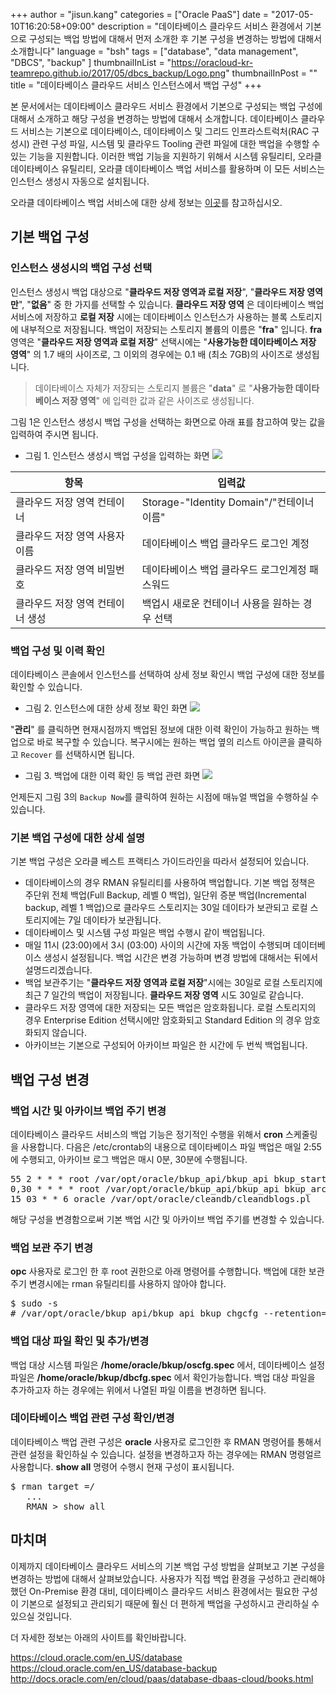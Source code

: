 +++
author = "jisun.kang"
categories = ["Oracle PaaS"]
date = "2017-05-10T16:20:58+09:00"
description = "데이타베이스 클라우드 서비스 환경에서 기본으로 구성되는 백업 방법에 대해서 먼저 소개한 후 기본 구성을 변경하는 방법에 대해서 소개합니다"
language = "bsh"
tags = ["database", "data management", "DBCS", "backup" ]
thumbnailInList = "https://oracloud-kr-teamrepo.github.io/2017/05/dbcs_backup/Logo.png"
thumbnailInPost = ""
title = "데이타베이스 클라우드 서비스 인스턴스에서 백업 구성"
+++

본 문서에서는 데이타베이스 클라우드 서비스 환경에서 기본으로 구성되는 백업 구성에 대해서 소개하고 해당 구성을 변경하는 방법에 대해서 소개합니다.
데이타베이스 클라우드 서비스는 기본으로 데이타베이스, 데이타베이스 및 그리드 인프라스트럭처(RAC 구성시) 관련 구성 파일, 시스템 및 클라우드 Tooling 관련 파일에 대한 백업을 수행할 수 있는 기능을 지원합니다. 이러한 백업 기능을 지원하기 위해서 시스템 유틸리티, 오라클 데이타베이스 유틸리티, 오라클 데이타베이스 백업 서비스를 활용하며 이 모든 서비스는 인스턴스 생성시 자동으로 설치됩니다.

오라클 데이타베이스 백업 서비스에 대한 상세 정보는 <a href="/post/obcs/">이곳</a>를 참고하십시오.

## 기본 백업 구성

### 인스턴스 생성시의 백업 구성 선택

인스턴스 생성시 백업 대상으로 "__클라우드 저장 영역과 로컬 저장__", "__클라우드 저장 영역만__", "__없음__"  중 한 가지를 선택할 수 있습니다. __클라우드 저장 영역__ 은 데이타베이스 백업 서비스에 저장하고 __로컬 저장__ 시에는 데이타베이스 인스턴스가 사용하는 블록 스토리지에 내부적으로 저장됩니다. 백업이 저장되는 스토리지 볼륨의 이름은 "__fra__" 입니다. __fra__ 영역은 "__클라우드 저장 영역과 로컬 저장__" 선택시에는 "__사용가능한 데이타베이스 저장 영역__" 의 1.7 배의 사이즈로, 그 이외의 경우에는 0.1 배 (최소 7GB)의 사이즈로 생성됩니다.

> 데이타베이스 자체가 저장되는 스토리지 볼륨은 "__data__" 로 "__사용가능한 데이타베이스 저장 영역__" 에 입력한 값과 같은 사이즈로  생성됩니다.

그림 1은 인스턴스 생성시 백업 구성을 선택하는 화면으로 아래 표를 참고하여 맞는 값을 입력하여 주시면 됩니다.

- 그림 1. 인스턴스 생성시 백업 구성을 입력하는 화면
![](https://oracloud-kr-teamrepo.github.io/2017/05/dbcs_backup/dbcs-creation1.PNG)

| 항목 | 입력값 |
| ------ | ------ |
| 클라우드 저장 영역 컨테이너 | Storage-"Identity Domain"/"컨테이너 이름" |
| 클라우드 저장 영역 사용자 이름	| 데이타베이스 백업 클라우드 로그인 계정 |
| 클라우드 저장 영역 비밀번호 | 데이타베이스 백업 클라우드 로그인계정 패스워드 |
| 클라우드 저장 영역 컨테이너 생성 | 백업시 새로운 컨테이너 사용을 원하는 경우 선택 |

### 백업 구성 및 이력 확인

데이타베이스 콘솔에서 인스턴스를 선택하여 상세 정보 확인시 백업 구성에 대한 정보를 확인할 수 있습니다.

- 그림 2. 인스턴스에 대한 상세 정보 확인 화면
![](https://oracloud-kr-teamrepo.github.io/2017/05/dbcs_backup/DBCS-status.PNG)

"__관리__" 를 클릭하면 현재시점까지 백업된 정보에 대한 이력 확인이 가능하고 원하는 백업으로 바로 복구할 수 있습니다. 복구시에는 원하는 백업 옆의 리스트 아이콘을 클릭하고 ```Recover``` 를 선택하시면 됩니다.

- 그림 3. 백업에 대한 이력 확인 등 백업 관련 화면
![](https://oracloud-kr-teamrepo.github.io/2017/05/dbcs_backup/backup-history.PNG)

언제든지 그림 3의 ```Backup Now```를 클릭하여 원하는 시점에 매뉴얼 백업을 수행하실 수 있습니다.

### 기본 백업 구성에 대한 상세 설명

기본 백업 구성은 오라클 베스트 프랙티스 가이드라인을 따라서 설정되어 있습니다.

- 데이타베이스의 경우 RMAN 유틸리티를 사용하여 백업합니다. 기본 백업 정책은 주단위 전체 백업(Full Backup, 레벨 0 백업), 일단위 증분 백업(Incremental backup, 레벨 1 백업)으로 클라우드 스토리지는 30일 데이타가 보관되고 로컬 스토리지에는 7일 데이타가 보관됩니다.
- 데이타베이스 및 시스템 구성 파일은 백업 수행시 같이 백업됩니다.
- 매일 11시 (23:00)에서 3시 (03:00) 사이의 시간에 자동 백업이 수행되며 데이터베이스 생성시 설정됩니다. 백업 시간은 변경 가능하며 변경 방법에 대해서는 뒤에서 설명드리겠습니다.
- 백업 보관주기는 "__클라우드 저장 영역과 로컬 저장__"시에는 30일로 로컬 스토리지에 최근 7 일간의 백업이 저장됩니다. __클라우드 저장 영역__ 시도 30일로 같습니다.
- 클라우드 저장 영역에 대한 저장되는 모든 백업은 암호화됩니다. 로컬 스토리지의 경우 Enterprise Edition 선택시에만 암호화되고 Standard Edition 의 경우 암호화되지 않습니다.
- 아카이브는 기본으로 구성되어 아카이브 파일은 한 시간에 두 번씩 백업됩니다.

## 백업 구성 변경

### 백업 시간 및 아카이브 백업 주기 변경

데이타베이스 클라우드 서비스의 백업 기능은 정기적인 수행을 위해서 __cron__ 스케줄링을 사용합니다. 다음은 /etc/crontab의 내용으로 데이타베이스 파일 백업은 매일 2:55에 수행되고, 아카이브 로그 백업은 매시 0분, 30분에 수행됩니다.

<pre class="prettyprint">
55 2 * * * root /var/opt/oracle/bkup_api/bkup_api bkup_start --dbname=ORCL
0,30 * * * * root /var/opt/oracle/bkup_api/bkup_api bkup_archlogs --dbname=ORCL
15 03 * * 6 oracle /var/opt/oracle/cleandb/cleandblogs.pl
</pre>

해당 구성을 변경함으로써 기본 백업 시간 및 아카이브 백업 주기를 변경할 수 있습니다.

### 백업 보관 주기 변경

__opc__ 사용자로 로그인 한 후 root 권한으로 아래 명령어를 수행합니다. 백업에 대한 보관주기 변경시에는 rman 유틸리티를 사용하지 않아야 합니다.

<pre class="prettyprint">
$ sudo -s
# /var/opt/oracle/bkup_api/bkup_api bkup_chgcfg --retention=days
</pre>

### 백업 대상 파일 확인 및 추가/변경

백업 대상 시스템 파일은 __/home/oracle/bkup/oscfg.spec__ 에서, 데이타베이스 설정 파일은 __/home/oracle/bkup/dbcfg.spec__ 에서 확인가능합니다. 백업 대상 파일을 추가하고자 하는 경우에는 위에서 나열된 파일 이름을 변경하면 됩니다.

### 데이타베이스 백업 관련 구성 확인/변경

데이타베이스 백업 관련 구성은 __oracle__ 사용자로 로그인한 후 RMAN 명령어를 통해서 관련 설정을 확인하실 수 있습니다. 설정을 변경하고자 하는 경우에는 RMAN 명령얼르 사용합니다. __show all__  명령어 수행시 현재 구성이 표시됩니다.

<pre class="prettyprint">
$ rman target =/
   ...
   RMAN > show all
</pre>

## 마치며

이제까지 데이타베이스 클라우드 서비스의 기본 백업 구성 방법을 살펴보고 기본 구성을 변경하는 방법에 대해서 살펴보았습니다. 사용자가 직접 백업 환경을 구성하고 관리해야 했던 On-Premise 환경 대비, 데이타베이스 클라우드 서비스 환경에서는 필요한 구성이 기본으로 설정되고 관리되기 때문에 훨신 더 편하게 백업을 구성하시고 관리하실 수 있으실 것입니다.

더 자세한 정보는 아래의 사이트를 확인바랍니다.

https://cloud.oracle.com/en_US/database <br />
https://cloud.oracle.com/en_US/database-backup <br />
http://docs.oracle.com/en/cloud/paas/database-dbaas-cloud/books.html
